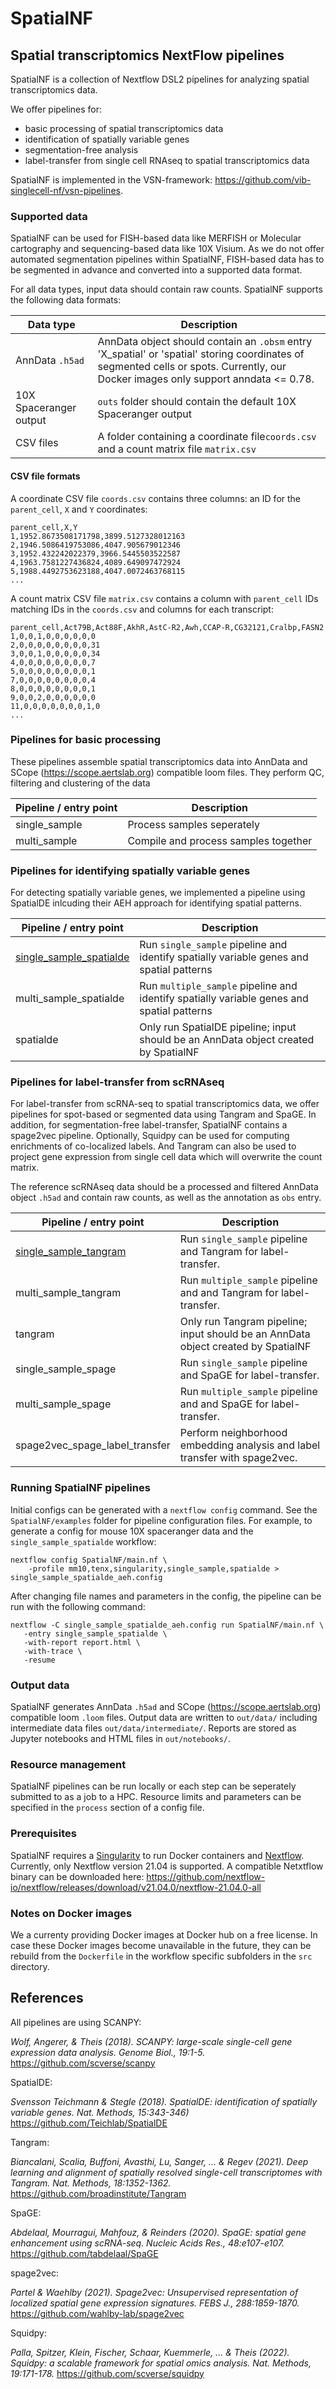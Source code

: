 # SpatialNF

## Spatial transcriptomics NextFlow pipelines

SpatialNF is a collection of Nextflow DSL2 pipelines for analyzing spatial transcriptomics data.

We offer pipelines for:
- basic processing of spatial transcriptomics data
- identification of spatially variable genes
- segmentation-free analysis
- label-transfer from single cell RNAseq to spatial transcriptomics data

SpatialNF is implemented in the VSN-framework: https://github.com/vib-singlecell-nf/vsn-pipelines.

### Supported data

SpatialNF can be used for FISH-based data like MERFISH or Molecular cartography and sequencing-based data like 10X Visium. As we do not offer automated segmentation pipelines within SpatialNF, FISH-based data has to be segmented in advance and converted into a supported data format.

For all data types, input data should contain raw counts. SpatialNF supports the following data formats:

| Data type  | Description |
| ------------- | ------------- |
| AnnData `.h5ad`  | AnnData object should contain an `.obsm` entry 'X_spatial' or 'spatial' storing coordinates of segmented cells or spots. Currently, our Docker images only support anndata <= 0.78. |
| 10X Spaceranger output | `outs` folder should contain the default 10X Spaceranger output |
| CSV files | A folder containing a coordinate file`coords.csv` and a count matrix file `matrix.csv`|

#### CSV file formats

A coordinate CSV file `coords.csv` contains three columns: an ID for the `parent_cell`, `X` and  `Y` coordinates:

```
parent_cell,X,Y
1,1952.8673508171798,3899.5127328012163
2,1946.5086419753086,4047.905679012346
3,1952.432242022379,3966.5445503522587
4,1963.7581227436824,4089.649097472924
5,1988.4492753623188,4047.0072463768115
...
```

A count matrix CSV file `matrix.csv` contains a column with `parent_cell` IDs matching IDs in the `coords.csv` and columns for each transcript:

```
parent_cell,Act79B,Act88F,AkhR,AstC-R2,Awh,CCAP-R,CG32121,Cralbp,FASN2
1,0,0,1,0,0,0,0,0,0
2,0,0,0,0,0,0,0,0,31
3,0,0,1,0,0,0,0,0,34
4,0,0,0,0,0,0,0,0,7
5,0,0,0,0,0,0,0,0,1
7,0,0,0,0,0,0,0,0,4
8,0,0,0,0,0,0,0,0,1
9,0,0,2,0,0,0,0,0,0
11,0,0,0,0,0,0,0,1,0
...
```

### Pipelines for basic processing

These pipelines assemble spatial transcriptomics data into AnnData and SCope (https://scope.aertslab.org) compatible loom files. They perform QC, filtering and clustering of the data

| Pipeline / entry point  | Description |
| ------------- | ------------- |
| single_sample | Process samples seperately |
| multi_sample | Compile and process samples together |

### Pipelines for identifying spatially variable genes

For detecting spatially variable genes, we implemented a pipeline using SpatialDE inlcuding their AEH approach for identifying spatial patterns.

| Pipeline / entry point  | Description |
| ------------- | ------------- |
| [single_sample_spatialde](https://github.com/aertslab/SpatialNF/tree/main/examples/spatialde) | Run `single_sample` pipeline and identify spatially variable genes and spatial patterns |
| multi_sample_spatialde | Run `multiple_sample` pipeline and identify spatially variable genes and spatial patterns |
| spatialde | Only run SpatialDE pipeline; input should be an AnnData object created by SpatialNF |


### Pipelines for label-transfer from scRNAseq

For label-transfer from scRNA-seq to spatial transcriptomics data, we offer pipelines for spot-based or segmented data using Tangram and SpaGE.
In addition, for segmentation-free label-transfer, SpatialNF contains a spage2vec pipeline.
Optionally, Squidpy can be used for computing enrichments of co-localized labels.
And Tangram can also be used to project gene expression from single cell data which will overwrite the count matrix.

The reference scRNAseq data should be a processed and filtered AnnData object `.h5ad` and contain raw counts, as well as the annotation as `obs` entry.

| Pipeline / entry point  | Description |
| ------------- | ------------- |
| [single_sample_tangram](https://github.com/aertslab/SpatialNF/tree/main/examples/tangram) | Run `single_sample` pipeline and Tangram for label-transfer. |
| multi_sample_tangram | Run `multiple_sample` pipeline and and Tangram for label-transfer. |
| tangram | Only run Tangram pipeline; input should be an AnnData object created by SpatialNF |
| single_sample_spage | Run `single_sample` pipeline and SpaGE for label-transfer. |
| multi_sample_spage | Run `multiple_sample` pipeline and and SpaGE for label-transfer. |
| spage2vec_spage_label_transfer | Perform neighborhood embedding analysis and label transfer with spage2vec. |


### Running SpatialNF pipelines

Initial configs can be generated with a `nextflow config` command. See the `SpatialNF/examples` folder for pipeline configuration files.
For example, to generate a config for mouse 10X spaceranger data and the `single_sample_spatialde` workflow:

```
nextflow config SpatialNF/main.nf \
    -profile mm10,tenx,singularity,single_sample,spatialde > single_sample_spatialde_aeh.config
```

After changing file names and parameters in the config, the pipeline can be run with the following command:

```
nextflow -C single_sample_spatialde_aeh.config run SpatialNF/main.nf \
   -entry single_sample_spatialde \
   -with-report report.html \
   -with-trace \
   -resume
```


### Output data

SpatialNF generates AnnData `.h5ad` and SCope (https://scope.aertslab.org) compatible loom `.loom` files.
Output data are written to `out/data/` including intermediate data files `out/data/intermediate/`.
Reports are stored as Jupyter notebooks and HTML files in `out/notebooks/`.


### Resource management

SpatialNF pipelines can be run locally or each step can be seperately submitted to as a job to a HPC.
Resource limits and parameters can be specified in the `process` section of a config file.


### Prerequisites

SpatialNF requires a [Singularity](https://docs.sylabs.io/guides/2.6/user-guide/singularity_and_docker.html) to run Docker containers and [Nextflow](https://www.nextflow.io/). Currently, only Nextflow version 21.04 is supported. A compatible Netxtflow binary can be downloaded here: https://github.com/nextflow-io/nextflow/releases/download/v21.04.0/nextflow-21.04.0-all 


### Notes on Docker images
We a currenty providing Docker images at Docker hub on a free license. In case these Docker images become unavailable in the future, they can be rebuild from the `Dockerfile` in the workflow specific subfolders in the `src` directory.


## References

All pipelines are using SCANPY:

_Wolf, Angerer, & Theis (2018). SCANPY: large-scale single-cell gene expression data analysis. Genome Biol., 19:1-5._
https://github.com/scverse/scanpy

SpatialDE:

_Svensson Teichmann & Stegle (2018). SpatialDE: identification of spatially variable genes. Nat. Methods, 15:343-346)_
https://github.com/Teichlab/SpatialDE

Tangram:

_Biancalani, Scalia, Buffoni, Avasthi, Lu, Sanger, ... & Regev (2021). Deep learning and alignment of spatially resolved single-cell transcriptomes with Tangram. Nat. Methods, 18:1352-1362._
https://github.com/broadinstitute/Tangram

SpaGE:

_Abdelaal, Mourragui, Mahfouz, & Reinders (2020). SpaGE: spatial gene enhancement using scRNA-seq. Nucleic Acids Res., 48:e107-e107._
https://github.com/tabdelaal/SpaGE

spage2vec:

_Partel & Waehlby (2021). Spage2vec: Unsupervised representation of localized spatial gene expression signatures. FEBS J., 288:1859-1870._
https://github.com/wahlby-lab/spage2vec

Squidpy:

_Palla, Spitzer, Klein, Fischer, Schaar, Kuemmerle, ... & Theis (2022). Squidpy: a scalable framework for spatial omics analysis. Nat. Methods, 19:171-178._
https://github.com/scverse/squidpy
